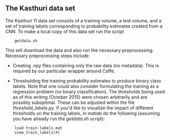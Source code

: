 ## The Kasthuri data set

The Kasthuri 11 data set consists of a training volume, a test volume, and a set of training labels corresponding to probability estimates created from a CNN.  To make a local copy of this data set run the script
```
    getdata.sh
```

This will download the data and also run the necessary preprocessing.  Necessary preprocessing steps include:

-   Creating .npy files containing only the raw data (no metadata).  This is required by our particular wrapper around Caffe.

-  Thresholding the training probability estimates to produce binary class labels.  Note that one could also consider formulating the training as a regression problem (vs binary classification).  The thresholds being used as of this writing (October 2015) were chosen arbitrarily and are possibly suboptimal.  These can be adjusted within the file *threshold_labels.py*.  If  you'd like to visualize the impact of different thresholds on the training labels, in matlab do the following (assuming you have already run the *getdata.sh* script):
```
    load train-labels.mat
    view_train_labels(X)
```
